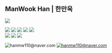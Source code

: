 ## ManWook Han | 한만욱
<a href="https://velog.io/@hanmw110"><img src="https://img.shields.io/badge/Tech%20Blog-11B48A?style=flat-square&logo=Vimeo&logoColor=white&link=https://velog.io/@hanmw110"/></a>
 

 
<img src="https://img.shields.io/badge/Python-3776AB?style=for-the-badge&logo=Python&logoColor=black"> <img src="https://img.shields.io/badge/Java-007396?style=for-the-badge&logo=Java&logoColor=black"> <img src="https://img.shields.io/badge/Kotlin-7F52FF?style=for-the-badge&logo=Kotlin&logoColor=black"/> <img src="https://img.shields.io/badge/Qt-41CD52?style=for-the-badge&logo=Qt&logoColor=black"/> <img src="https://img.shields.io/badge/Android-3DDC84?style=for-the-badge&logo=Android&logoColor=black"/>  
<img src="https://img.shields.io/badge/HTML5-E34F26?style=for-the-badge&logo=HTML5&logoColor=black"/> <img src="https://img.shields.io/badge/JAVASCRIPT-F7DF1E?style=for-the-badge&logo=JAVASCRIPT&logoColor=black"/> <img src="https://img.shields.io/badge/CSS-1572B6?style=for-the-badge&logo=CSS3&logoColor=black"/>

![hanmw110@naver.com](https://github-readme-stats.vercel.app/api?username=manNomi&show_icons=false)
[![hanmw110@naver.com](https://github-readme-stats.vercel.app/api/top-langs/?username=manNomi&show_icons=true&hide_border=true&title_color=#999999&icon_color=004386&layout=compact)](https://github.com/manNomi)
